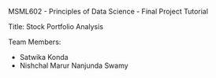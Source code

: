 MSML602 - Principles of Data Science - Final Project Tutorial

Title: Stock Portfolio Analysis

Team Members:
* Satwika Konda
* Nishchal Marur Nanjunda Swamy
